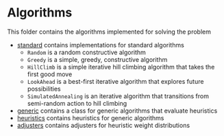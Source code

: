# Algorithms

This folder contains the algorithms implemented for solving the problem

* [standard](standard.py) contains implementations for standard algorithms
    * `Random` is a random constructive algorithm
    * `Greedy` is a simple, greedy, constructive algorithm
    * `HillClimb` is a simple iterative hill climbing algorithm that takes the first good move
    * `LookAhead` is a best-first iterative algorithm that explores future possibilities
    * `SimulatedAnnealing` is an iterative algorithm that transitions from semi-random action to hill climbing
* [generic](generic.py) contains a class for generic algorithms that evaluate heuristics
* [heuristics](generic.py) contains heuristics for generic algorithms
* [adjusters](adjusters.py) contains adjusters for heuristic weight distributions